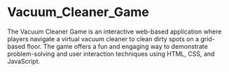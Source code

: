 # Vacuum_Cleaner_Game
The Vacuum Cleaner Game is an interactive web-based application where players navigate a virtual vacuum cleaner to clean dirty spots on a grid-based floor. 
The game offers a fun and engaging way to demonstrate problem-solving and user interaction techniques using HTML, CSS, and JavaScript.


